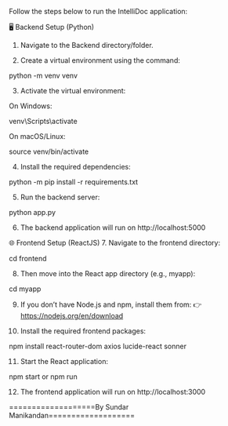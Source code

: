 Follow the steps below to run the IntelliDoc application:

🖥️ Backend Setup (Python)
1. Navigate to the Backend directory/folder.

2. Create a virtual environment using the command:

python -m venv venv

3. Activate the virtual environment:

On Windows:

venv\Scripts\activate

On macOS/Linux:

source venv/bin/activate

4. Install the required dependencies:

python -m pip install -r requirements.txt

5. Run the backend server:


python app.py


6. The backend application will run on http://localhost:5000

🌐 Frontend Setup (ReactJS)
7. Navigate to the frontend directory:

cd frontend

8. Then move into the React app directory (e.g., myapp):

cd myapp

9. If you don’t have Node.js and npm, install them from: 👉 https://nodejs.org/en/download

10. Install the required frontend packages:

npm install react-router-dom axios lucide-react sonner

11. Start the React application:

npm start
or
npm run

12. The frontend application will run on http://localhost:3000



===================By Sundar Manikandan===================
